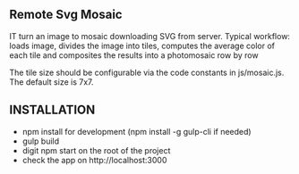 Remote Svg Mosaic
----------------
IT turn an image to mosaic downloading SVG from server.
Typical workflow: loads image, divides the image into tiles, computes the average color of each tile and composites the  results into a photomosaic row by row

The tile size should be configurable via the code constants in js/mosaic.js.
The default size is 7x7.


## INSTALLATION
* npm install for development (npm install -g gulp-cli if needed)
* gulp build
* digit npm start on the root of the project
* check the app on http://localhost:3000